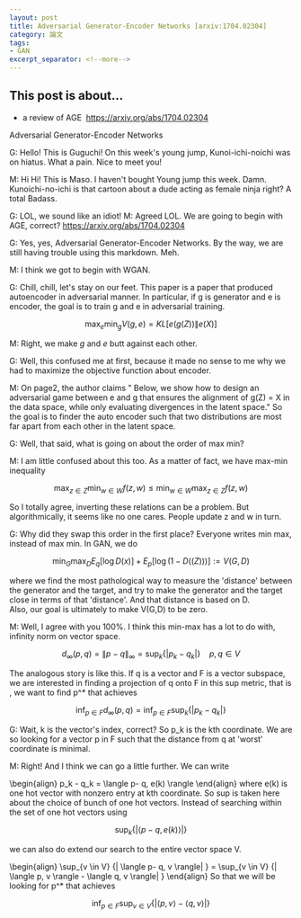 ```yaml
---
layout: post
title: Adversarial Generator-Encoder Networks [arxiv:1704.02304] 
category: 論文
tags:
- GAN
excerpt_separator: <!--more-->
---
```


## This post is about... 
- a review of AGE  https://arxiv.org/abs/1704.02304
<!--more-->

Adversarial Generator-Encoder Networks

G: Hello! This is Guguchi! On this week's young jump, Kunoi-ichi-noichi was on hiatus. What a pain. 
Nice to meet you! 

M: Hi Hi! This is Maso.  I haven't bought Young jump this week. Damn.  Kunoichi-no-ichi is that cartoon about a dude acting as female ninja right? A total Badass. 

G: LOL, we sound like an idiot! 
M: Agreed LOL.  We are going to begin with AGE, correct?  https://arxiv.org/abs/1704.02304 

G: Yes, yes, Adversarial Generator-Encoder Networks.  By the way, we are still having trouble using this markdown.  Meh. 

M: I think we got to begin with WGAN. 

G: Chill, chill, let's stay on our feet.  This paper is a paper that produced autoencoder in adversarial manner.  In particular, if g is generator and e is encoder, the goal is to train g and e in adversarial training.      

$$ \max_e \min_g  V(g,e) = KL [e(g(Z)) \|  e(X) ]  $$ 

M: Right, we make $g$ and $e$ butt against each other.  

G: Well, this confused me at first, because it made no sense to me why we had to maximize the objective function about encoder. 

M: On page2, the author claims " Below, we show how to design an adversarial game between
e and g that ensures the alignment of g(Z) = X
in the data space, while only evaluating divergences in the
latent space." So the goal is to finder the auto encoder such that two distributions are most far apart from each other in the latent space. 

G: Well, that said, what is going on about the order of max min? 

M: I am little confused about this too. As a matter of fact, we have max-min inequality

$$\max_{z \in Z} \min_{w \in W} f(z,w) \leq \min_{w \in W} \max_{z \in Z} f(z,w)$$ 

So I totally agree, inverting these relations can be a problem. But algorithmically, it seems like no one cares. People update z and w in turn. 

G: Why did they swap this order in the first place? Everyone writes min max, instead of max min.  In GAN, we do 

$$\min_G \max_D  E_q[\log D(x)] + E_p[\log (1- D((Z))) ] := V(G,D)    $$ 

where we find the most pathological way to measure the 'distance' between the generator and the target, and try to make the generator and the target close in terms of that 'distance'.  And that distance is based on D.  
Also, our goal is ultimately to make V(G,D) to be zero. 

M: Well, I agree with you 100%.  I think this min-max has a lot to do with, infinity norm on vector space. 

$$ d_{\infty}(p,q)  =  \| p - q \|_{\infty} =  \sup_{k} \{| p_k - q_k | \}  ~~~~ p, q \in V$$ 

The analogous story is like  this.  If q is a vector and F is a vector subspace, we are interested in finding 
a projection of q onto F in this sup metric, that is , we want to find p^* that achieves

$$  \inf_{p \in F} d_{\infty}(p,q)= \inf_{p \in F} \sup_k\{| p_k - q_k | \} $$ 

G: Wait, k is the vector's index, correct? So p_k is the kth coordinate. We are so looking for a vector p in F such that the distance from q at 'worst' coordinate is minimal. 

M: Right!  And I think we can go a little further. We can write 

\begin{align}
p_k - q_k =  \langle p- q,  e(k) \rangle
\end{align}
where e(k) is one hot vector with nonzero entry at kth coordinate. So sup is taken here about
the choice of bunch of one hot vectors. Instead of searching within the set of one hot vectors using

$$ \sup_k\{|\langle p- q,  e(k) \rangle| \} $$ 

we can also do extend our search to the entire vector space V. 

\begin{align}
\sup_{v \in V} \{| \langle p- q,  v \rangle| \} = \sup_{v \in V} \{| \langle p, v \rangle - \langle q, v \rangle| \} 
\end{align}
So that we will be looking for p^* that achieves

$$  \inf_{p \in F } \sup_{v \in V} \{|\langle p, v \rangle - \langle q, v \rangle| \} $$ 




